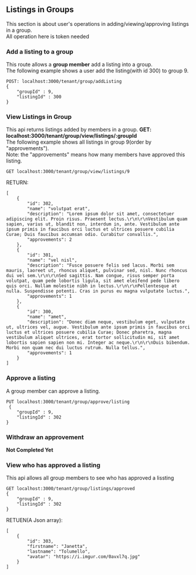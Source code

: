 ## Listings in Groups
This section is about user's operations in adding/viewing/approving listings in a group.  
All operation here is token needed

### Add a listing to a group
This route allows a **group member** add a listing into a group.  
The following example shows a user add the listing(with id 300) to group 9.  
```
POST: localhost:3000/tenant/group/addListing
{
    "groupId" : 9,
    "listingId" : 300
}
```

### View Listings in Group
This api returns listings added by members in a group. 
**GET: localhost:3000/tenant/group/view/listings/:groupId**   
The following example shows all listings in group 9(order by "approvements").   
Note: the "approvements" means how many members have approved this listing. 

```
GET localhost:3000/tenant/group/view/listings/9
```
RETURN:
```
[
    {
        "id": 302,
        "name": "volutpat erat",
        "description": "Lorem ipsum dolor sit amet, consectetuer adipiscing elit. Proin risus. Praesent lectus.\r\n\r\nVestibulum quam sapien, varius ut, blandit non, interdum in, ante. Vestibulum ante ipsum primis in faucibus orci luctus et ultrices posuere cubilia Curae; Duis faucibus accumsan odio. Curabitur convallis.",
        "approvements": 2
    },
    {
        "id": 301,
        "name": "vel nisl",
        "description": "Fusce posuere felis sed lacus. Morbi sem mauris, laoreet ut, rhoncus aliquet, pulvinar sed, nisl. Nunc rhoncus dui vel sem.\r\n\r\nSed sagittis. Nam congue, risus semper porta volutpat, quam pede lobortis ligula, sit amet eleifend pede libero quis orci. Nullam molestie nibh in lectus.\r\n\r\nPellentesque at nulla. Suspendisse potenti. Cras in purus eu magna vulputate luctus.",
        "approvements": 1
    },
    {
        "id": 300,
        "name": "amet",
        "description": "Donec diam neque, vestibulum eget, vulputate ut, ultrices vel, augue. Vestibulum ante ipsum primis in faucibus orci luctus et ultrices posuere cubilia Curae; Donec pharetra, magna vestibulum aliquet ultrices, erat tortor sollicitudin mi, sit amet lobortis sapien sapien non mi. Integer ac neque.\r\n\r\nDuis bibendum. Morbi non quam nec dui luctus rutrum. Nulla tellus.",
        "approvements": 1
    }
]
```


### Approve a listing
A group member can approve a listing.  

```
PUT localhost:3000/tenant/group/approve/listing
 {
    "groupId" : 9,
    "listingId" : 302
}
```

### Withdraw an approvement
**Not Completed Yet**



### View who has approved a listing

This api allows all group members to see who has approved a lissting
```
GET localhost:3000/tenant/group/listings/approved
{
    "groupId" : 9,
    "listingId" : 302
}
```
RETUEN(A Json array): 
```
[
    {
        "id": 303,
        "firstname": "Janetta",
        "lastname": "Tolumello",
        "avatar": "https://i.imgur.com/0avxl7q.jpg"
    }
]
```
